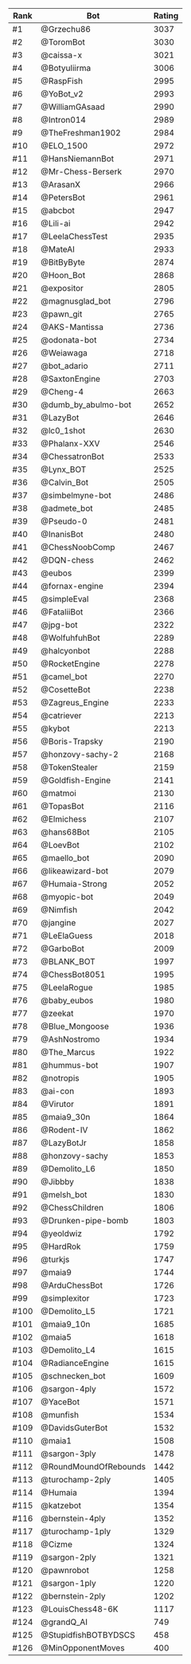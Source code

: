 Rank|Bot|Rating
---|---|---
#1|@Grzechu86|3037
#2|@ToromBot|3030
#3|@caissa-x|3021
#4|@Botyuliirma|3006
#5|@RaspFish|2995
#6|@YoBot_v2|2993
#7|@WilliamGAsaad|2990
#8|@Intron014|2989
#9|@TheFreshman1902|2984
#10|@ELO_1500|2972
#11|@HansNiemannBot|2971
#12|@Mr-Chess-Berserk|2970
#13|@ArasanX|2966
#14|@PetersBot|2961
#15|@abcbot|2947
#16|@Lili-ai|2942
#17|@LeelaChessTest|2935
#18|@MateAI|2933
#19|@BitByByte|2874
#20|@Hoon_Bot|2868
#21|@expositor|2805
#22|@magnusglad_bot|2796
#23|@pawn_git|2765
#24|@AKS-Mantissa|2736
#25|@odonata-bot|2734
#26|@Weiawaga|2718
#27|@bot_adario|2711
#28|@SaxtonEngine|2703
#29|@Cheng-4|2663
#30|@dumb_by_abulmo-bot|2652
#31|@LazyBot|2646
#32|@lc0_1shot|2630
#33|@Phalanx-XXV|2546
#34|@ChessatronBot|2533
#35|@Lynx_BOT|2525
#36|@Calvin_Bot|2505
#37|@simbelmyne-bot|2486
#38|@admete_bot|2485
#39|@Pseudo-0|2481
#40|@InanisBot|2480
#41|@ChessNoobComp|2467
#42|@DQN-chess|2462
#43|@eubos|2399
#44|@fornax-engine|2394
#45|@simpleEval|2368
#46|@FataliiBot|2366
#47|@jpg-bot|2322
#48|@WolfuhfuhBot|2289
#49|@halcyonbot|2288
#50|@RocketEngine|2278
#51|@camel_bot|2270
#52|@CosetteBot|2238
#53|@Zagreus_Engine|2233
#54|@catriever|2213
#55|@kybot|2213
#56|@Boris-Trapsky|2190
#57|@honzovy-sachy-2|2168
#58|@TokenStealer|2159
#59|@Goldfish-Engine|2141
#60|@matmoi|2130
#61|@TopasBot|2116
#62|@Elmichess|2107
#63|@hans68Bot|2105
#64|@LoevBot|2102
#65|@maello_bot|2090
#66|@likeawizard-bot|2079
#67|@Humaia-Strong|2052
#68|@myopic-bot|2049
#69|@Nimfish|2042
#70|@jangine|2027
#71|@LeElaGuess|2018
#72|@GarboBot|2009
#73|@BLANK_BOT|1997
#74|@ChessBot8051|1995
#75|@LeelaRogue|1985
#76|@baby_eubos|1980
#77|@zeekat|1970
#78|@Blue_Mongoose|1936
#79|@AshNostromo|1934
#80|@The_Marcus|1922
#81|@hummus-bot|1907
#82|@notropis|1905
#83|@ai-con|1893
#84|@Virutor|1891
#85|@maia9_30n|1864
#86|@Rodent-IV|1862
#87|@LazyBotJr|1858
#88|@honzovy-sachy|1853
#89|@Demolito_L6|1850
#90|@Jibbby|1838
#91|@melsh_bot|1830
#92|@ChessChildren|1806
#93|@Drunken-pipe-bomb|1803
#94|@yeoldwiz|1792
#95|@HardRok|1759
#96|@turkjs|1747
#97|@maia9|1744
#98|@ArduChessBot|1726
#99|@simplexitor|1723
#100|@Demolito_L5|1721
#101|@maia9_10n|1685
#102|@maia5|1618
#103|@Demolito_L4|1615
#104|@RadianceEngine|1615
#105|@schnecken_bot|1609
#106|@sargon-4ply|1572
#107|@YaceBot|1571
#108|@munfish|1534
#109|@DavidsGuterBot|1532
#110|@maia1|1508
#111|@sargon-3ply|1478
#112|@RoundMoundOfRebounds|1442
#113|@turochamp-2ply|1405
#114|@Humaia|1394
#115|@katzebot|1354
#116|@bernstein-4ply|1352
#117|@turochamp-1ply|1329
#118|@Cizme|1324
#119|@sargon-2ply|1321
#120|@pawnrobot|1258
#121|@sargon-1ply|1220
#122|@bernstein-2ply|1202
#123|@LouisChess48-6K|1117
#124|@grandQ_AI|749
#125|@StupidfishBOTBYDSCS|458
#126|@MinOpponentMoves|400
